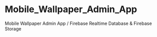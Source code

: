# Mobile_Wallpaper_Admin_App
Mobile Wallpaper Admin App / Firebase Realtime Database &amp; Firebase Storage
